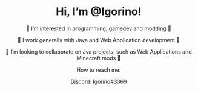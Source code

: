 <h1 align="center">  Hi, I’m @Igorino!  </h1>

<p align="center"> 👀 I’m interested in programming, gamedev and modding 👀 </p>
<p align="center"> 🌱 I work generally with Java and Web Application development 🌱 </p>
<p align="center"> 💞️ I’m looking to collaborate on Jva projects, such as Web Applications and Minecraft mods 💞️ </p>
<p align="center">  How to reach me: </p>
<p align="center"> Discord: Igorino#3369 </p>


<!---
Igorino/Igorino is a ✨ special ✨ repository because its `README.md` (this file) appears on your GitHub profile.
You can click the Preview link to take a look at your changes.
--->
